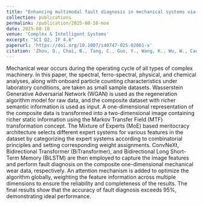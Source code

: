 ```yaml
---
title: "Enhancing multimodal fault diagnosis in mechanical systems via mixture of experts"
collection: publications
permalink: /publication/2025-08-10-moe
date: 2025-08-10
venue: 'Complex & Intelligent Systems'
excerpt: "SCI Q2, IF 4.6"
paperurl: 'https://doi.org/10.1007/s40747-025-02061-x'
citation: 'Zhou, Q., Chai, B., Tang, C., Guo, Y., Wang, K., Wu, W., Cao, B., & Ye, Y.* (2025). &quot;Enhancing multimodal fault diagnosis in mechanical systems via mixture of experts.&quot; <i>Complex & Intelligent Systems</i>, 11, 425.'
---
```

Mechanical wear occurs during the operating cycle of all types of complex machinery. In this paper, the spectral, ferro-spectral, physical, and chemical analyses, along with onboard particle counting characteristics under laboratory conditions, are taken as small sample datasets. Wasserstein Generative Adversarial Network (WGAN) is used as the regeneration algorithm model for raw data, and the composite dataset with richer semantic information is used as input. A one-dimensional representation of the composite data is transformed into a two-dimensional image containing richer static information using the Markov Transfer Field (MTF) transformation concept. The Mixture of Experts (MoE) based meritocracy architecture selects different expert systems for various features in the dataset by categorizing the expert systems according to combinatorial principles and setting corresponding weight assignments. ConvNeXt, Bidirectional Transformer (BiTransformer), and Bidirectional Long Short-Term Memory (BiLSTM) are then employed to capture the image features and perform fault diagnosis on the composite one-dimensional mechanical wear data, respectively. An attention mechanism is added to optimize the algorithm globally, weighting the feature information across multiple dimensions to ensure the reliability and completeness of the results. The final results show that the accuracy of fault diagnosis exceeds 95%, demonstrating ideal performance.
